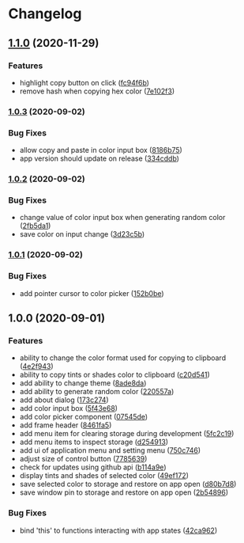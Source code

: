 # Changelog

## [1.1.0](https://github.com/icelam/tints-and-shades/compare/v1.0.3...v1.1.0) (2020-11-29)


### Features

* highlight copy button on click ([fc94f6b](https://github.com/icelam/tints-and-shades/commit/fc94f6b01b997e5a892b4b1da42a44f4645088e9))
* remove hash when copying hex color ([7e102f3](https://github.com/icelam/tints-and-shades/commit/7e102f3d397b59a67682d1f9febc22a9f1c365b6))

### [1.0.3](https://github.com/icelam/tints-and-shades/compare/v1.0.2...v1.0.3) (2020-09-02)


### Bug Fixes

* allow copy and paste in color input box ([8186b75](https://github.com/icelam/tints-and-shades/commit/8186b753e76505bea52ed89ee2e7799cdcbbb6c3))
* app version should update on release ([334cddb](https://github.com/icelam/tints-and-shades/commit/334cddbc93c8cf5fc1745793d797464b46f1bfa4))

### [1.0.2](https://github.com/icelam/tints-and-shades/compare/v1.0.1...v1.0.2) (2020-09-02)


### Bug Fixes

* change value of color input box when generating random color ([2fb5da1](https://github.com/icelam/tints-and-shades/commit/2fb5da1a835e12d4e81d12510c18b218d43f497a))
* save color on input change ([3d23c5b](https://github.com/icelam/tints-and-shades/commit/3d23c5bd88908da6477b2a7f283b1ea4b589d1ab))

### [1.0.1](https://github.com/icelam/tints-and-shades/compare/v1.0.0...v1.0.1) (2020-09-02)


### Bug Fixes

* add pointer cursor to color picker ([152b0be](https://github.com/icelam/tints-and-shades/commit/152b0be30db88bdb93ff45f81870fe2e28fb0a4f))

## 1.0.0 (2020-09-01)


### Features

* ability to change the color format used for copying to clipboard ([4e2f943](https://github.com/icelam/tints-and-shades/commit/4e2f943c9bfd813f9a6c19dbf345662b50baf563))
* ability to copy tints or shades color to clipboard ([c20d541](https://github.com/icelam/tints-and-shades/commit/c20d5410a5c9a2204a239de23df785c6ed1003ee))
* add ability to change theme ([8ade8da](https://github.com/icelam/tints-and-shades/commit/8ade8da1d7b6c00a46886b3ae218f90db1f9c2f8))
* add ability to generate random color ([220557a](https://github.com/icelam/tints-and-shades/commit/220557a94d8865ecd0edbad25e4d58d67bf168f2))
* add about dialog ([173c274](https://github.com/icelam/tints-and-shades/commit/173c2745bd0390c8c6d9e2838bdb9b2da42bddbc))
* add color input box ([5f43e68](https://github.com/icelam/tints-and-shades/commit/5f43e68f166912cbbddc5deff1e47168e80d9672))
* add color picker component ([07545de](https://github.com/icelam/tints-and-shades/commit/07545de5de66fdb97a692800702eac5b124a9301))
* add frame header ([8461fa5](https://github.com/icelam/tints-and-shades/commit/8461fa5eb1d2f198017cd5968373d11eaa177d94))
* add menu item for clearing storage during development ([5fc2c19](https://github.com/icelam/tints-and-shades/commit/5fc2c199d5cf283f944d0d1ff838b3a7c8e8826e))
* add menu items to inspect storage ([d254913](https://github.com/icelam/tints-and-shades/commit/d254913fa38349aaaf0f86eddf0bbe8b50d45778))
* add ui of application menu and setting menu ([750c746](https://github.com/icelam/tints-and-shades/commit/750c746ba6d2128637ee90ca17e436f508e6552c))
* adjust size of control button ([7785639](https://github.com/icelam/tints-and-shades/commit/7785639211450ade843a7f180872dcf87b0a1305))
* check for updates using github api ([b114a9e](https://github.com/icelam/tints-and-shades/commit/b114a9eea31d856cb6ce10a33e0c52239b060289))
* display tints and shades of selected color ([49ef172](https://github.com/icelam/tints-and-shades/commit/49ef172b57df30bb2ba2d3ebedd02fccf5053fd7))
* save selected color to storage and restore on app open ([d80b7d8](https://github.com/icelam/tints-and-shades/commit/d80b7d8b9fc9b4dacbbd2948e50ead74f17c84cc))
* save window pin to storage and restore on app open ([2b54896](https://github.com/icelam/tints-and-shades/commit/2b548966a6fd2a13e8be7d8db4580818720f8ef2))


### Bug Fixes

* bind 'this' to functions interacting with app states ([42ca962](https://github.com/icelam/tints-and-shades/commit/42ca9628a0f3a5f66279305dc5d3e28c272141a9))
